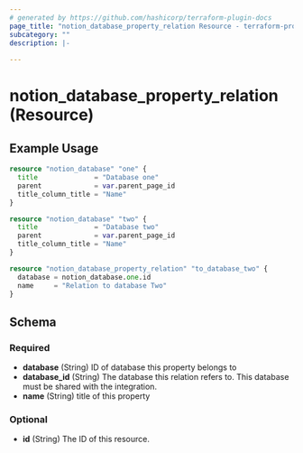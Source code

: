 ```yaml
---
# generated by https://github.com/hashicorp/terraform-plugin-docs
page_title: "notion_database_property_relation Resource - terraform-provider-notion"
subcategory: ""
description: |-
  
---
```


# notion_database_property_relation (Resource)



## Example Usage

```terraform
resource "notion_database" "one" {
  title              = "Database one"
  parent             = var.parent_page_id
  title_column_title = "Name"
}

resource "notion_database" "two" {
  title              = "Database two"
  parent             = var.parent_page_id
  title_column_title = "Name"
}

resource "notion_database_property_relation" "to_database_two" {
  database = notion_database.one.id
  name     = "Relation to database Two"
}
```

<!-- schema generated by tfplugindocs -->
## Schema

### Required

- **database** (String) ID of database this property belongs to
- **database_id** (String) The database this relation refers to. This database must be shared with the integration.
- **name** (String) title of this property

### Optional

- **id** (String) The ID of this resource.


